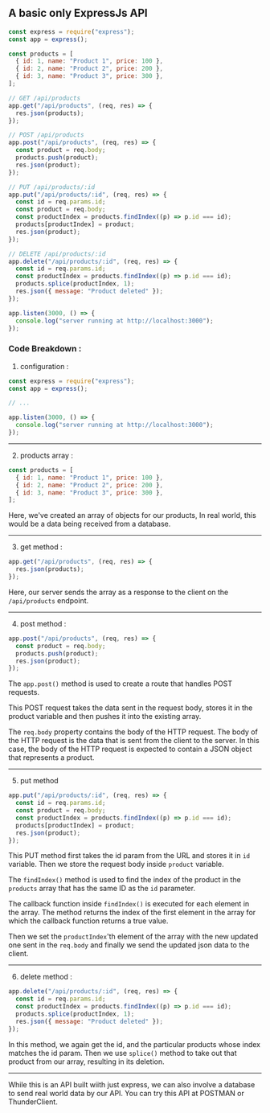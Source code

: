 ## A basic only ExpressJs API

```js
const express = require("express");
const app = express();

const products = [
  { id: 1, name: "Product 1", price: 100 },
  { id: 2, name: "Product 2", price: 200 },
  { id: 3, name: "Product 3", price: 300 },
];

// GET /api/products
app.get("/api/products", (req, res) => {
  res.json(products);
});

// POST /api/products
app.post("/api/products", (req, res) => {
  const product = req.body;
  products.push(product);
  res.json(product);
});

// PUT /api/products/:id
app.put("/api/products/:id", (req, res) => {
  const id = req.params.id;
  const product = req.body;
  const productIndex = products.findIndex((p) => p.id === id);
  products[productIndex] = product;
  res.json(product);
});

// DELETE /api/products/:id
app.delete("/api/products/:id", (req, res) => {
  const id = req.params.id;
  const productIndex = products.findIndex((p) => p.id === id);
  products.splice(productIndex, 1);
  res.json({ message: "Product deleted" });
});

app.listen(3000, () => {
  console.log("server running at http://localhost:3000");
});
```

### Code Breakdown :

1. configuration :

```js
const express = require("express");
const app = express();

// ...

app.listen(3000, () => {
  console.log("server running at http://localhost:3000");
});
```

---

2. products array :

```js
const products = [
  { id: 1, name: "Product 1", price: 100 },
  { id: 2, name: "Product 2", price: 200 },
  { id: 3, name: "Product 3", price: 300 },
];
```

Here, we've created an array of objects for our products, In real world, this would be a data being received from a database.

---

3. get method :

```js
app.get("/api/products", (req, res) => {
  res.json(products);
});
```

Here, our server sends the array as a response to the client on the `/api/products` endpoint.

---

4. post method :

```js
app.post("/api/products", (req, res) => {
  const product = req.body;
  products.push(product);
  res.json(product);
});
```

The `app.post()` method is used to create a route that handles POST requests.

This POST request takes the data sent in the request body, stores it in the product variable and then pushes it into the existing array.

The `req.body` property contains the body of the HTTP request. The body of the HTTP request is the data that is sent from the client to the server. In this case, the body of the HTTP request is expected to contain a JSON object that represents a product.

---

5. put method

```js
app.put("/api/products/:id", (req, res) => {
  const id = req.params.id;
  const product = req.body;
  const productIndex = products.findIndex((p) => p.id === id);
  products[productIndex] = product;
  res.json(product);
});
```

This PUT method first takes the id param from the URL and stores it in `id` variable. Then we store the request body inside `product` variable.

The `findIndex()` method is used to find the index of the product in the `products` array that has the same ID as the `id` parameter.

The callback function inside `findIndex()` is executed for each element in the array. The method returns the index of the first element in the array for which the callback function returns a true value.

Then we set the `productIndex`'th element of the array with the new updated one sent in the `req.body` and finally we send the updated json data to the client.

---

6. delete method :

```js
app.delete("/api/products/:id", (req, res) => {
  const id = req.params.id;
  const productIndex = products.findIndex((p) => p.id === id);
  products.splice(productIndex, 1);
  res.json({ message: "Product deleted" });
});
```

In this method, we again get the id, and the particular products whose index matches the id param. Then we use `splice()` method to take out that product from our array, resulting in its deletion.

---

While this is an API built wiith just express, we can also involve a database to send real world data by our API. You can try this API at POSTMAN or ThunderClient.

